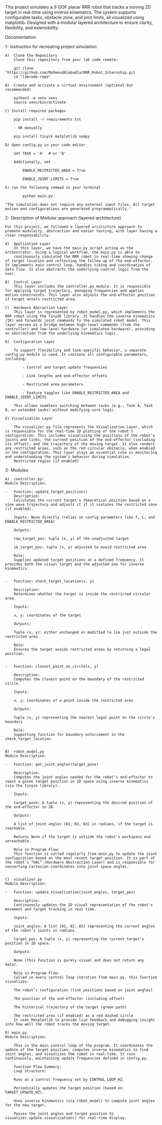 This project simulates a 3-DOF planar RRR robot that tracks a moving 2D target in real-time using inverse kinematics. The system supports configurable tasks, obstacle zone, and joint limits, all visualized using matplotlib. Designed with a modular layered architecture to ensure clarity, flexibility, and extensibility.

Documentation:

1-  Instruction for recreating project simulation:

    A)  Clone the Repository
        Clone this repository from your lab code remote:

        git clone "https://github.com/MahmoudAlabadla/RRR_Robot_Internship.git
        cd "labcode-repo"

    B)  Create and activate a virtual environment (optional but recommended)

        python3 -m venv venv
        source venv/bin/activate

    C) Install required packages 

        pip install -r requirements.txt

        - OR manually

        pip install tinyik matplotlib numpy

    D) Open config.py in your code editor

        Set TASK = 'A'  # or 'B'

        Additionally, set 

            ENABLE_RESTRICTED_AREA = True

            ENABLE_JOINT_LIMITS = True 

    E) run the follwoing commad in your terminal 
            
            python main.py

    "The simulation does not require any external input files. All target motion and configurations are generated programmatically."




2-	Description of Modular approach (layered architecture)

    For this project, we followed a layered arciticture approach to promote modulaity, abstraction and easier testing, with layer having a clear responsability.

    A)  Application Layer
        In this layer, we have the main.py script acting as the orchestrator. Using a logical workflow, the main.py is able to 
        continuously simulated the RRR robot in real-time showing change of target location and reflecting the follow up of the end-effector. It implements main control loop, handles timing and coordination of data flow. It also abstracts the underlying control logic from the user.

    B)  Control Layer
        This layer includes the controller.py module. It is responsible for applying target trajectory, managing frequencies and applies motion constraints. This layer also adjusts the end-effector position if target enters restricted area.

    C)  Hardware Absraction Layer
        This layer is represented by robot_model.py, which implements the RRR robot using the TinyIK library. It handles the inverse kinematics (IK) and forwards joint commands to the simulated robot model. This layer serves as a bridge between high-level commands (from the controller) and low-level hardware (or simulated hardware), providing an abstraction from the underlying kinematics logic.

    D)  Configuration Layer
    
        To support flexibility and task-specific behavior, a separate config.py module is used. It contains all configurable parameters, including:

            - Control and target update frequencies

            - Link lengths and end-effector offsets

            - Restricted area parameters

            - Feature toggles like ENABLE_RESTRICTED_AREA and ENABLE_JOINT_LIMITS

        This allows seamless switching between tasks (e.g., Task A, Task B, or extended tasks) without modifying core logic.

    E) Visualization Layer

        The visualizer.py file represents the Visualization Layer, which is responsible for the real-time 2D plotting of the robot's configuration. This includes visualizing the positions of the robot’s joints and links, the current position of the end-effector (including its offset), and the trajectory of the moving target. It also renders any restricted areas, such as the red circular obstacle, when enabled in the configuration. This layer plays an essential role in monitoring and understanding the system’s behavior during simulation.
        Restricted region (if enabled)


3-	Modules

    A)  controller.py:
    Module Description:

    -   Function: update_target_position()
        Description:
        Calculates the current target's theoretical position based on a sine wave trajectory and adjusts it if it violates the restricted zone (if enabled).

        Inputs: None directly (relies on config parameters like f, L, and ENABLE_RESTRICTED_AREA)

        Outputs:

        raw_target_pos: tuple (x, y) of the unadjusted target

        ik_target_pos: tuple (x, y) adjusted to avoid restricted area

        Role:
        Supplies updated target positions at a defined frequency. It provides both the visual target and the adjusted one for inverse kinematics.


    -   Function: check_target_location(x, y)

        Description:
        Determines whether the target is inside the restricted circular area.

        Inputs:

        x, y: coordinates of the target

        Outputs:

        Tuple (x, y): either unchanged or modified to lie just outside the restricted area

        Role:
        Ensures the target avoids restricted areas by returning a legal position.


    -   Function: closest_point_on_circle(x, y)

        Description:
        Computes the closest point on the boundary of the restricted circle.

        Inputs:

        x, y: coordinates of a point inside the restricted area

        Outputs:

        Tuple (x, y) representing the nearest legal point on the circle's boundary

        Role:
        Supporting function for boundary enforcement in the check_target_location.


    B)  robot_model.py
    Module Description:

    -   Function: get_joint_angles(target_pose)

        Description:
        Computes the joint angles needed for the robot’s end-effector to reach a given target position in 2D space using inverse kinematics (via the tinyik library).

        Inputs:

        target_pose: A tuple (x, y) representing the desired position of the end-effector in 2D.

        Outputs:

        A list of joint angles [θ1, θ2, θ3] in radians, if the target is reachable.

        Returns None if the target is outside the robot's workspace and unreachable.

        Role in Program Flow:
        This function is called regularly from main.py to update the joint configuration based on the most recent target position. It is part of the robot’s “HAL” (Hardware Abstraction Layer) and is responsible for converting Cartesian coordinates into joint space angles.

    
    C)  visualizer.py
    Module Description:

    -   Function: update_visualization(joint_angles, target_pos)

        Description:
        Continuously updates the 2D visual representation of the robot's movement and target tracking in real time.

        Inputs:

        joint_angles: A list [θ1, θ2, θ3] representing the current angles of the robot’s joints in radians.

        target_pos: A tuple (x, y) representing the current target’s position in 2D space.

        Outputs:

        None (this function is purely visual and does not return any data).

        Role in Program Flow:
        Called in every control loop iteration from main.py, this function visualizes:

        The robot’s configuration (link positions based on joint angles)

        The position of the end-effector (including offset)

        The historical trajectory of the target (green path)

        The restricted area (if enabled) as a red dashed circle
        It uses Matplotlib to provide live feedback and debugging insight into how well the robot tracks the moving target.

    D) main.py
    Module Description:
        
        This is the main control loop of the program. It coordinates the update of the target position, computes inverse kinematics to find joint angles, and visualizes the robot in real-time. It runs continuously, maintaining update frequencies defined in config.py.

        Function Flow Summary:
        Loop Structure:

        Runs at a control frequency set by CONTROL_LOOP_HZ.

        Periodically updates the target position (based on TARGET_UPDATE_HZ).

        Uses inverse kinematics (via robot_model) to compute joint angles for the new target.

        Passes the joint angles and target position to visualizer.update_visualization() for real-time display.